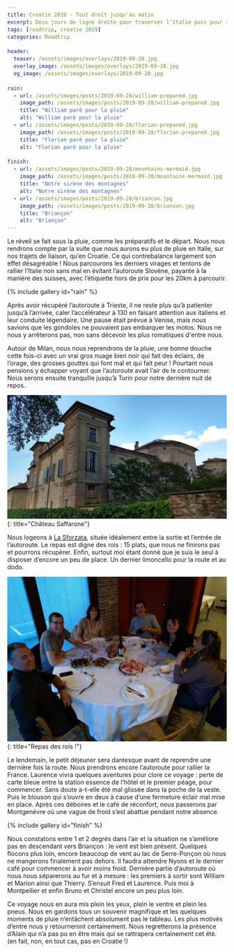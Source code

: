 ```yaml
---
title: Croatie 2019 - Tout droit jusqu'au matin
excerpt: Deux jours de ligne droite pour traverser l'Italie puis pour rallier Montpellier. Deux jours presque interminables !
tags: [roadtrip, croatie 2019]
categories: Roadtrip

header:
  teaser: /assets/images/overlays/2019-09-28.jpg
  overlay_image: /assets/images/overlays/2019-09-28.jpg
  og_image: /assets/images/overlays/2019-09-28.jpg

rain:
  - url: /assets/images/posts/2019-09-28/william-prepared.jpg
    image_path: /assets/images/posts/2019-09-28/william-prepared.jpg
    title: "William paré pour la pluie"
    alt: "William paré pour la pluie"
  - url: /assets/images/posts/2019-09-28/florian-prepared.jpg
    image_path: /assets/images/posts/2019-09-28/florian-prepared.jpg
    title: "Florian paré pour la pluie"
    alt: "Florian paré pour la pluie"

finish:
  - url: /assets/images/posts/2019-09-28/mountains-mermaid.jpg
    image_path: /assets/images/posts/2019-09-28/mountains-mermaid.jpg
    title: "Notre sirène des montagnes"
    alt: "Notre sirène des montagnes"
  - url: /assets/images/posts/2019-09-28/briancon.jpg
    image_path: /assets/images/posts/2019-09-28/briancon.jpg
    title: "Briançon"
    alt: "Briançon"
---
```


Le réveil se fait sous la pluie, comme les préparatifs et le départ. Nous nous rendrons compte par la suite que nous
aurons eu plus de pluie en Italie, sur nos trajets de liaison, qu’en Croatie. Ce qui contrebalance largement son effet
désagréable ! Nous parcourons les derniers virages et tentons de rallier l’Italie non sans mal en évitant l’autoroute
Slovène, payante à la manière des suisses, avec l’étiquette hors de prix pour les 20km à parcourir.

{% include gallery id="rain" %}

Après avoir récupéré l’autoroute à Trieste, il ne reste plus qu’à patienter jusqu’à l’arrivée, caler l’accélérateur
à 130 en faisant attention aux italiens et leur conduite légendaire. Une pause était prévue à Venise, mais nous savions
que les gondoles ne pouvaient pas embarquer les motos. Nous ne nous y arrêterons pas, non sans décevoir les plus romatiques d'entre nous.

Autour de Milan, nous nous reprendrons de la pluie, une bonne douche cette fois-ci avec un vrai gros nuage bien noir qui fait
des éclairs, de l’orage, des grosses gouttes qui font mal et qui fait peur ! Pourtant nous pensions y échapper voyant
que l’autoroute avait l’air de le contourner. Nous serons ensuite tranquille jusqu’à Turin pour notre dernière nuit de
repos.

[![Château Saffarone](/assets/images/posts/2019-09-28/castello-saffarone.jpg)](/assets/images/posts/2019-09-28/castello-saffarone.jpg){: title="Château Saffarone"}

Nous logeons à [La Sforzata](https://goo.gl/maps/3v1tukh4hRaCSu119), située idéalement entre la sortie et l’entrée de l’autoroute. Le repas est digne des
rois : 15 plats, que nous ne finirons pas et pourrons récupérer. Enfin, surtout moi étant donné que je suis le seul à
disposer d’encore un peu de place. Un dernier limoncello pour la route et au dodo.

[![Repas des Rois !](/assets/images/posts/2019-09-28/kings-meal.jpg)](/assets/images/posts/2019-09-28/kings-meal.jpg){: title="Repas des rois !"}

Le lendemain, le petit déjeuner sera dantesque avant de reprendre une dernière fois la route. Nous prendrons encore
l’autoroute pour rallier la France. Laurence vivra quelques aventures pour clore ce voyage : perte de carte bleue entre
la station essence de l’hôtel et le premier péage, pour commencer. Sans doute a-t-elle été mal glissée dans la poche de la veste.
Puis le blouson qui s’ouvre en deux à cause d’une fermeture éclair mal mise en place. Après ces déboires et le café de réconfort, nous
passerons par Montgenèvre où une vague de froid s’est abattue pendant notre absence.

{% include gallery id="finish" %}

Nous constatons entre 1 et 2 degrés dans l’air et la situation ne s’améliore pas en descendant vers Briançon : le vent
est bien présent. Quelques flocons plus loin, encore beaucoup de vent au lac de Serre-Ponçon où nous ne mangerons
finalement pas dehors. Il faudra attendre Nyons et le dernier café pour commencer à avoir moins froid. Dernière partie
d’autoroute où nous nous séparerons au fur et à mesure : les premiers à sortir sont William et Marion ainsi que Thierry.
S’ensuit Fred et Laurence. Puis moi à Montpellier et enfin Bruno et Christel encore un peu plus loin.

Ce voyage nous en aura mis plein les yeux, plein le ventre et plein les pneus. Nous en gardons tous un souvenir
magnifique et les quelques moments de pluie n’entâchent absolument pas le tableau. Les plus motivés d’entre nous y
retourneront certainement. Nous regretterons la présence d’Alain qui n’a pas pu en être mais qui se rattrapera
certainement cet été. (en fait, non, en tout cas, pas en Croatie !)
